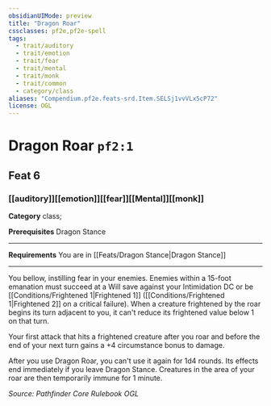 ```yaml
---
obsidianUIMode: preview
title: "Dragon Roar"
cssclasses: pf2e,pf2e-spell
tags:
  - trait/auditory
  - trait/emotion
  - trait/fear
  - trait/mental
  - trait/monk
  - trait/common
  - category/class
aliases: "Compendium.pf2e.feats-srd.Item.SELSj1vvVLx5cP72"
license: OGL
---
```

# Dragon Roar `pf2:1`
## Feat 6
### [[auditory]][[emotion]][[fear]][[Mental]][[monk]]

**Category** class; 



**Prerequisites** Dragon Stance
* * *
**Requirements** You are in [[Feats/Dragon Stance|Dragon Stance]]

* * *

You bellow, instilling fear in your enemies. Enemies within a 15-foot emanation must succeed at a Will save against your Intimidation DC or be [[Conditions/Frightened 1|Frightened 1]] ([[Conditions/Frightened 1|Frightened 2]] on a critical failure). When a creature frightened by the roar begins its turn adjacent to you, it can't reduce its frightened value below 1 on that turn.

Your first attack that hits a frightened creature after you roar and before the end of your next turn gains a +4 circumstance bonus to damage.

After you use Dragon Roar, you can't use it again for 1d4 rounds. Its effects end immediately if you leave Dragon Stance. Creatures in the area of your roar are then temporarily immune for 1 minute.

*Source: Pathfinder Core Rulebook*
*OGL*